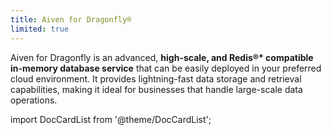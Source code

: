 ```yaml
---
title: Aiven for Dragonfly®
limited: true
---
```


Aiven for Dragonfly is an advanced,
**high-scale, and Redis®\* compatible in-memory database service**
that can be easily deployed in your preferred cloud environment.
It provides lightning-fast data storage and retrieval capabilities, making it ideal for
businesses that handle large-scale data operations.


import DocCardList from '@theme/DocCardList';

<DocCardList />
